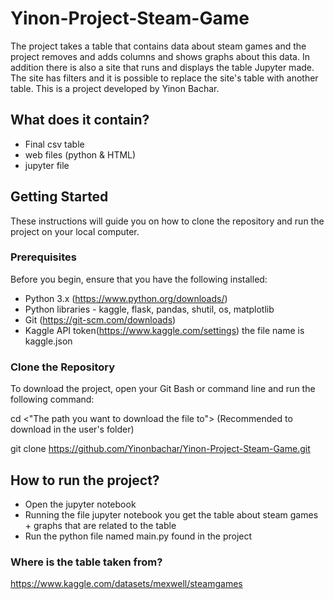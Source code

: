 # Yinon-Project-Steam-Game
The project takes a table that contains data about steam games and the project removes and adds columns and shows graphs about this data.
In addition there is also a site that runs and displays the table Jupyter made.
The site has filters and it is possible to replace the site's table with another table.
This is a project developed by Yinon Bachar.

## What does it contain?
- Final csv table
- web files (python & HTML)
- jupyter file

## Getting Started

These instructions will guide you on how to clone the repository and run the project on your local computer.

### Prerequisites

Before you begin, ensure that you have the following installed:

- Python 3.x (https://www.python.org/downloads/)
- Python libraries - kaggle, flask, pandas, shutil, os, matplotlib
- Git (https://git-scm.com/downloads)
- Kaggle API token(https://www.kaggle.com/settings) the file name is kaggle.json

### Clone the Repository

To download the project, open your Git Bash or command line and run the following command:

cd <"The path you want to download the file to"> (Recommended to download in the user's folder)

git clone https://github.com/Yinonbachar/Yinon-Project-Steam-Game.git

## How to run the project?
- Open the jupyter notebook
- Running the file jupyter notebook you get the table about steam games + graphs that are related to the table
- Run the python file named main.py found in the project

### Where is the table taken from?
https://www.kaggle.com/datasets/mexwell/steamgames
